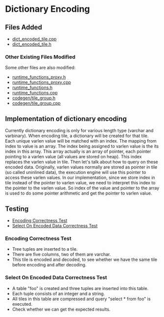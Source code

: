 # Dictionary Encoding

## Files Added

* [dict_encoded_tile.cpp](https://github.com/suafeng/peloton/blob/master/src/storage/dict_encoded_tile.cpp)
* [dict_encoded_tile.h](https://github.com/suafeng/peloton/blob/master/src/include/storage/dict_encoded_tile.cpp)

### Other Existing Files Modified

Some other files are also modified:

* [runtime_functions_proxy.h](https://github.com/suafeng/peloton/blob/master/src/include/codegen/proxy/runtime_functions_proxy.h)
* [runtime_functions_proxy.cpp](https://github.com/suafeng/peloton/blob/master/src/codegen/proxy/runtime_functions_proxy.cpp)
* [runtime_functions.h](https://github.com/suafeng/peloton/blob/master/src/include/codegen/runtime_functions.h)
* [runtime_functions.cpp](https://github.com/suafeng/peloton/blob/master/src/codegen/runtime_functions.cpp)
* [codegen/tile_group.h](https://github.com/suafeng/peloton/blob/master/src/include/codegen/tile_group.h)
* [codegen/tile_group.cpp](https://github.com/suafeng/peloton/blob/master/src/codegen/tile_group.cpp)

## Implementation of dictionary encoding

Currently dictionary encoding is only for various length type (varchar and varbinary). When encoding tile, a dictionary will be
created for that tile. Each unique varlen value will be matched with an index. The mapping from index to value is an array. The
index being assigned to varlen value is the its index in this array. This array actually is an array of pointer, each pointer
pointing to a varlen value (all values are stored on heap). This index replaces the varlen value in tile. Then let's talk about
how to query on these encoded data. Originally, varlen values normally are stored as pointer in tile (so called uninlined data),
the execution engine will use this pointer to access these varlen values. In our implementation, since we store index in tile
instead of the pointer to varlen value, we need to interpret this index to the pointer to the varlen value. So index of the value and pointer to the array is used to do some pointer arithmetic and get the pointer to varlen value.

## Testing

* [Encoding Correctness Test](https://github.com/suafeng/peloton/blob/master/test/storage/tile_compression_test.cpp)
* [Select On Encoded Data Correctness Test](https://github.com/suafeng/peloton/blob/master/test/storage/tile_compression_select_test.cpp)

### Encoding Correctness Test

* Tree tuples are inserted to a tile.
* There are five columns, two of them are varchar.
* This tile is encoded and decoded, to see whether we have the same tile before encoding and after decoding.

### Select On Encoded Data Correctness Test

* A table "foo" is created and three tuples are inserted into this table.
* Each tuple consists of an integer and a string.
* All tiles in this table are compressed and query "select * from foo" is executed.
* Check whether we can get the expected results.